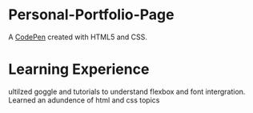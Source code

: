 # Personal-Portfolio-Page
A [CodePen](https://codepen.io/nolimitz71/pen/OJROaoQ) created with HTML5 and CSS.
# Learning Experience
ultilzed goggle and tutorials to understand flexbox and font intergration. Learned an adundence of html and css topics
